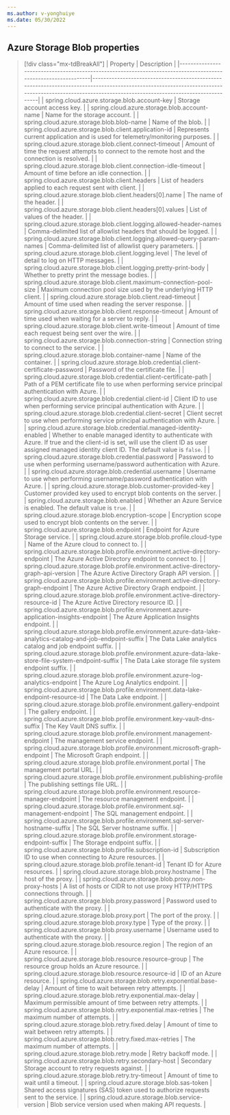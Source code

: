 ```yaml
---
ms.author: v-yonghuiye
ms.date: 05/30/2022
---
```


## Azure Storage Blob properties

> [!div class="mx-tdBreakAll"]
> | Property                                                                                                      | Description                                                                                                                                                                                        |
> |---------------------------------------------------------------------------------------------------------------|----------------------------------------------------------------------------------------------------------------------------------------------------------------------------------------------------|
> | spring.cloud.azure.storage.blob.account-key                                                                   | Storage account access key.                                                                                                                                                                        |
> | spring.cloud.azure.storage.blob.account-name                                                                  | Name for the storage account.                                                                                                                                                                      |
> | spring.cloud.azure.storage.blob.blob-name                                                                     | Name of the blob.                                                                                                                                                                                  |
> | spring.cloud.azure.storage.blob.client.application-id                                                         | Represents current application and is used for telemetry/monitoring purposes.                                                                                                                      |
> | spring.cloud.azure.storage.blob.client.connect-timeout                                                        | Amount of time the request attempts to connect to the remote host and the connection is resolved.                                                                                                  |
> | spring.cloud.azure.storage.blob.client.connection-idle-timeout                                                | Amount of time before an idle connection.                                                                                                                                                          |
> | spring.cloud.azure.storage.blob.client.headers                                                                | List of headers applied to each request sent with client.                                                                                                                                          |
> | spring.cloud.azure.storage.blob.client.headers[0].name                                                        | The name of the header.                                                                                                                                                                            |
> | spring.cloud.azure.storage.blob.client.headers[0].values                                                      | List of values of the header.                                                                                                                                                                      |
> | spring.cloud.azure.storage.blob.client.logging.allowed-header-names                                           | Comma-delimited list of allowlist headers that should be logged.                                                                                                                                   |
> | spring.cloud.azure.storage.blob.client.logging.allowed-query-param-names                                      | Comma-delimited list of allowlist query parameters.                                                                                                                                                |
> | spring.cloud.azure.storage.blob.client.logging.level                                                          | The level of detail to log on HTTP messages.                                                                                                                                                       |
> | spring.cloud.azure.storage.blob.client.logging.pretty-print-body                                              | Whether to pretty print the message bodies.                                                                                                                                                        |
> | spring.cloud.azure.storage.blob.client.maximum-connection-pool-size                                           | Maximum connection pool size used by the underlying HTTP client.                                                                                                                                   |
> | spring.cloud.azure.storage.blob.client.read-timeout                                                           | Amount of time used when reading the server response.                                                                                                                                              |
> | spring.cloud.azure.storage.blob.client.response-timeout                                                       | Amount of time used when waiting for a server to reply.                                                                                                                                            |
> | spring.cloud.azure.storage.blob.client.write-timeout                                                          | Amount of time each request being sent over the wire.                                                                                                                                              |
> | spring.cloud.azure.storage.blob.connection-string                                                             | Connection string to connect to the service.                                                                                                                                                       |
> | spring.cloud.azure.storage.blob.container-name                                                                | Name of the container.                                                                                                                                                                             |
> | spring.cloud.azure.storage.blob.credential.client-certificate-password                                        | Password of the certificate file.                                                                                                                                                                  |
> | spring.cloud.azure.storage.blob.credential.client-certificate-path                                            | Path of a PEM certificate file to use when performing service principal authentication with Azure.                                                                                                 |
> | spring.cloud.azure.storage.blob.credential.client-id                                                          | Client ID to use when performing service principal authentication with Azure.                                                                                                                      |
> | spring.cloud.azure.storage.blob.credential.client-secret                                                      | Client secret to use when performing service principal authentication with Azure.                                                                                                                  |
> | spring.cloud.azure.storage.blob.credential.managed-identity-enabled                                           | Whether to enable managed identity to authenticate with Azure. If true and the client-id is set, will use the client ID as user assigned managed identity client ID. The default value is `false`. |
> | spring.cloud.azure.storage.blob.credential.password                                                           | Password to use when performing username/password authentication with Azure.                                                                                                                       |
> | spring.cloud.azure.storage.blob.credential.username                                                           | Username to use when performing username/password authentication with Azure.                                                                                                                       |
> | spring.cloud.azure.storage.blob.customer-provided-key                                                         | Customer provided key used to encrypt blob contents on the server.                                                                                                                                 |
> | spring.cloud.azure.storage.blob.enabled                                                                       | Whether an Azure Service is enabled. The default value is `true`.                                                                                                                                  |
> | spring.cloud.azure.storage.blob.encryption-scope                                                              | Encryption scope used to encrypt blob contents on the server.                                                                                                                                      |
> | spring.cloud.azure.storage.blob.endpoint                                                                      | Endpoint for Azure Storage service.                                                                                                                                                                |
> | spring.cloud.azure.storage.blob.profile.cloud-type                                                            | Name of the Azure cloud to connect to.                                                                                                                                                             |
> | spring.cloud.azure.storage.blob.profile.environment.active-directory-endpoint                                 | The Azure Active Directory endpoint to connect to.                                                                                                                                                 |
> | spring.cloud.azure.storage.blob.profile.environment.active-directory-graph-api-version                        | The Azure Active Directory Graph API version.                                                                                                                                                      |
> | spring.cloud.azure.storage.blob.profile.environment.active-directory-graph-endpoint                           | The Azure Active Directory Graph endpoint.                                                                                                                                                         |
> | spring.cloud.azure.storage.blob.profile.environment.active-directory-resource-id                              | The Azure Active Directory resource ID.                                                                                                                                                            |
> | spring.cloud.azure.storage.blob.profile.environment.azure-application-insights-endpoint                       | The Azure Application Insights endpoint.                                                                                                                                                           |
> | spring.cloud.azure.storage.blob.profile.environment.azure-data-lake-analytics-catalog-and-job-endpoint-suffix | The Data Lake analytics catalog and job endpoint suffix.                                                                                                                                           |
> | spring.cloud.azure.storage.blob.profile.environment.azure-data-lake-store-file-system-endpoint-suffix         | The Data Lake storage file system endpoint suffix.                                                                                                                                                 |
> | spring.cloud.azure.storage.blob.profile.environment.azure-log-analytics-endpoint                              | The Azure Log Analytics endpoint.                                                                                                                                                                  |
> | spring.cloud.azure.storage.blob.profile.environment.data-lake-endpoint-resource-id                            | The Data Lake endpoint.                                                                                                                                                                            |
> | spring.cloud.azure.storage.blob.profile.environment.gallery-endpoint                                          | The gallery endpoint.                                                                                                                                                                              |
> | spring.cloud.azure.storage.blob.profile.environment.key-vault-dns-suffix                                      | The Key Vault DNS suffix.                                                                                                                                                                          |
> | spring.cloud.azure.storage.blob.profile.environment.management-endpoint                                       | The management service endpoint.                                                                                                                                                                   |
> | spring.cloud.azure.storage.blob.profile.environment.microsoft-graph-endpoint                                  | The Microsoft Graph endpoint.                                                                                                                                                                      |
> | spring.cloud.azure.storage.blob.profile.environment.portal                                                    | The management portal URL.                                                                                                                                                                         |
> | spring.cloud.azure.storage.blob.profile.environment.publishing-profile                                        | The publishing settings file URL.                                                                                                                                                                  |
> | spring.cloud.azure.storage.blob.profile.environment.resource-manager-endpoint                                 | The resource management endpoint.                                                                                                                                                                  |
> | spring.cloud.azure.storage.blob.profile.environment.sql-management-endpoint                                   | The SQL management endpoint.                                                                                                                                                                       |
> | spring.cloud.azure.storage.blob.profile.environment.sql-server-hostname-suffix                                | The SQL Server hostname suffix.                                                                                                                                                                    |
> | spring.cloud.azure.storage.blob.profile.environment.storage-endpoint-suffix                                   | The Storage endpoint suffix.                                                                                                                                                                       |
> | spring.cloud.azure.storage.blob.profile.subscription-id                                                       | Subscription ID to use when connecting to Azure resources.                                                                                                                                         |
> | spring.cloud.azure.storage.blob.profile.tenant-id                                                             | Tenant ID for Azure resources.                                                                                                                                                                     |
> | spring.cloud.azure.storage.blob.proxy.hostname                                                                | The host of the proxy.                                                                                                                                                                             |
> | spring.cloud.azure.storage.blob.proxy.non-proxy-hosts                                                         | A list of hosts or CIDR to not use proxy HTTP/HTTPS connections through.                                                                                                                           |
> | spring.cloud.azure.storage.blob.proxy.password                                                                | Password used to authenticate with the proxy.                                                                                                                                                      |
> | spring.cloud.azure.storage.blob.proxy.port                                                                    | The port of the proxy.                                                                                                                                                                             |
> | spring.cloud.azure.storage.blob.proxy.type                                                                    | Type of the proxy.                                                                                                                                                                                 |
> | spring.cloud.azure.storage.blob.proxy.username                                                                | Username used to authenticate with the proxy.                                                                                                                                                      |
> | spring.cloud.azure.storage.blob.resource.region                                                               | The region of an Azure resource.                                                                                                                                                                   |
> | spring.cloud.azure.storage.blob.resource.resource-group                                                       | The resource group holds an Azure resource.                                                                                                                                                        |
> | spring.cloud.azure.storage.blob.resource.resource-id                                                          | ID of an Azure resource.                                                                                                                                                                           |
> | spring.cloud.azure.storage.blob.retry.exponential.base-delay                                                  | Amount of time to wait between retry attempts.                                                                                                                                                     |
> | spring.cloud.azure.storage.blob.retry.exponential.max-delay                                                   | Maximum permissible amount of time between retry attempts.                                                                                                                                         |
> | spring.cloud.azure.storage.blob.retry.exponential.max-retries                                                 | The maximum number of attempts.                                                                                                                                                                    |
> | spring.cloud.azure.storage.blob.retry.fixed.delay                                                             | Amount of time to wait between retry attempts.                                                                                                                                                     |
> | spring.cloud.azure.storage.blob.retry.fixed.max-retries                                                       | The maximum number of attempts.                                                                                                                                                                    |
> | spring.cloud.azure.storage.blob.retry.mode                                                                    | Retry backoff mode.                                                                                                                                                                                |
> | spring.cloud.azure.storage.blob.retry.secondary-host                                                          | Secondary Storage account to retry requests against.                                                                                                                                               |
> | spring.cloud.azure.storage.blob.retry.try-timeout                                                             | Amount of time to wait until a timeout.                                                                                                                                                            |
> | spring.cloud.azure.storage.blob.sas-token                                                                     | Shared access signatures (SAS) token used to authorize requests sent to the service.                                                                                                               |
> | spring.cloud.azure.storage.blob.service-version                                                               | Blob service version used when making API requests.                                                                                                                                                |

